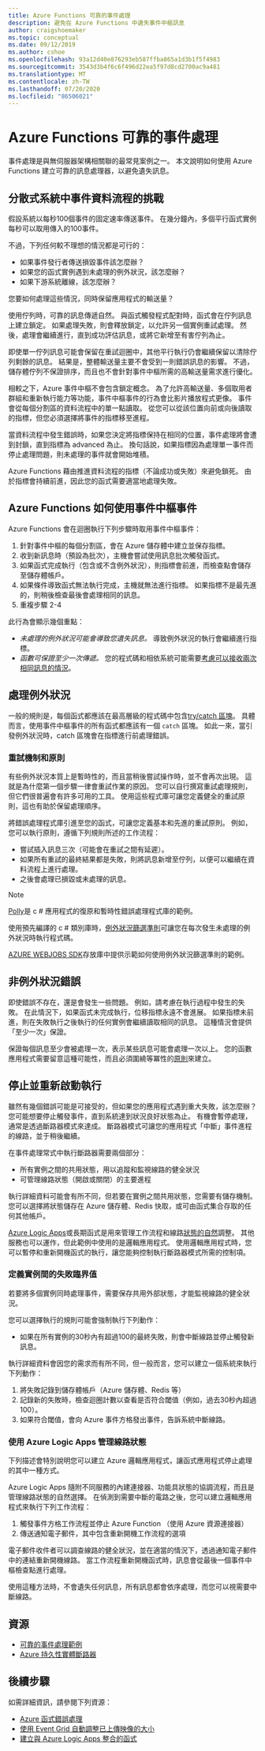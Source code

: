 ```yaml
---
title: Azure Functions 可靠的事件處理
description: 避免在 Azure Functions 中遺失事件中樞訊息
author: craigshoemaker
ms.topic: conceptual
ms.date: 09/12/2019
ms.author: cshoe
ms.openlocfilehash: 93a12d40e876293eb587ffba865a1d3b1f5f4983
ms.sourcegitcommit: 3543d3b4f6c6f496d22ea5f97d8cd2700ac9a481
ms.translationtype: MT
ms.contentlocale: zh-TW
ms.lasthandoff: 07/20/2020
ms.locfileid: "86506021"
---
```

# <a name="azure-functions-reliable-event-processing"></a>Azure Functions 可靠的事件處理

事件處理是與無伺服器架構相關聯的最常見案例之一。 本文說明如何使用 Azure Functions 建立可靠的訊息處理器，以避免遺失訊息。

## <a name="challenges-of-event-streams-in-distributed-systems"></a>分散式系統中事件資料流程的挑戰

假設系統以每秒100個事件的固定速率傳送事件。 在幾分鐘內，多個平行函式實例每秒可以取用傳入的100事件。

不過，下列任何較不理想的情況都是可行的：

- 如果事件發行者傳送損毀事件該怎麼辦？
- 如果您的函式實例遇到未處理的例外狀況，該怎麼辦？
- 如果下游系統離線，該怎麼辦？

您要如何處理這些情況，同時保留應用程式的輸送量？

使用佇列時，可靠的訊息傳遞自然。 與函式觸發程式配對時，函式會在佇列訊息上建立鎖定。 如果處理失敗，則會釋放鎖定，以允許另一個實例重試處理。 然後，處理會繼續進行，直到成功評估訊息，或將它新增至有害佇列為止。

即使單一佇列訊息可能會保留在重試迴圈中，其他平行執行仍會繼續保留以清除佇列剩餘的訊息。 結果是，整體輸送量主要不會受到一則錯誤訊息的影響。 不過，儲存體佇列不保證排序，而且也不會針對事件中樞所需的高輸送量需求進行優化。

相較之下，Azure 事件中樞不會包含鎖定概念。 為了允許高輸送量、多個取用者群組和重新執行能力等功能，事件中樞事件的行為會比影片播放程式更像。 事件會從每個分割區的資料流程中的單一點讀取。 從您可以從該位置向前或向後讀取的指標，但您必須選擇將事件的指標移至進程。

當資料流程中發生錯誤時，如果您決定將指標保持在相同的位置，事件處理將會遭到封鎖，直到指標為 advanced 為止。 換句話說，如果指標因為處理單一事件而停止處理問題，則未處理的事件就會開始堆積。

Azure Functions 藉由推進資料流程的指標（不論成功或失敗）來避免鎖死。 由於指標會持續前進，因此您的函式需要適當地處理失敗。

## <a name="how-azure-functions-consumes-event-hubs-events"></a>Azure Functions 如何使用事件中樞事件

Azure Functions 會在迴圈執行下列步驟時取用事件中樞事件：

1. 針對事件中樞的每個分割區，會在 Azure 儲存體中建立並保存指標。
2. 收到新訊息時（預設為批次），主機會嘗試使用訊息批次觸發函式。
3. 如果函式完成執行（包含或不含例外狀況），則指標會前進，而檢查點會儲存至儲存體帳戶。
4. 如果條件導致函式無法執行完成，主機就無法進行指標。 如果指標不是最先進的，則稍後檢查最後會處理相同的訊息。
5. 重複步驟 2-4

此行為會顯示幾個重點：

- *未處理的例外狀況可能會導致您遺失訊息。* 導致例外狀況的執行會繼續進行指標。
- *函數可保證至少一次傳遞。* 您的程式碼和相依系統可能需要[考慮可以接收兩次相同訊息的情況](./functions-idempotent.md)。

## <a name="handling-exceptions"></a>處理例外狀況

一般的規則是，每個函式都應該在最高層級的程式碼中包含[try/catch 區塊](./functions-bindings-error-pages.md)。 具體而言，使用事件中樞事件的所有函式都應該有一個 `catch` 區塊。 如此一來，當引發例外狀況時，catch 區塊會在指標進行前處理錯誤。

### <a name="retry-mechanisms-and-policies"></a>重試機制和原則

有些例外狀況本質上是暫時性的，而且當稍後嘗試操作時，並不會再次出現。 這就是為什麼第一個步驟一律會重試作業的原因。 您可以自行撰寫重試處理規則，但它們很普遍會有許多可用的工具。 使用這些程式庫可讓您定義健全的重試原則，這也有助於保留處理順序。

將錯誤處理程式庫引進至您的函式，可讓您定義基本和先進的重試原則。 例如，您可以執行原則，遵循下列規則所述的工作流程：

- 嘗試插入訊息三次（可能會在重試之間有延遲）。
- 如果所有重試的最終結果都是失敗，則將訊息新增至佇列，以便可以繼續在資料流程上進行處理。
- 之後會處理已損毀或未處理的訊息。

> [!NOTE]
> [Polly](https://github.com/App-vNext/Polly)是 c # 應用程式的復原和暫時性錯誤處理程式庫的範例。

使用預先編譯的 c # 類別庫時，[例外狀況篩選準則](/dotnet/csharp/language-reference/keywords/try-catch)可讓您在每次發生未處理的例外狀況時執行程式碼。

[AZURE WEBJOBS SDK](https://github.com/Azure/azure-webjobs-sdk/wiki)存放庫中提供示範如何使用例外狀況篩選準則的範例。

## <a name="non-exception-errors"></a>非例外狀況錯誤

即使錯誤不存在，還是會發生一些問題。 例如，請考慮在執行過程中發生的失敗。 在此情況下，如果函式未完成執行，位移指標永遠不會進展。 如果指標未前進，則在失敗執行之後執行的任何實例會繼續讀取相同的訊息。 這種情況會提供「至少一次」保證。

保證每個訊息至少會被處理一次，表示某些訊息可能會處理一次以上。 您的函數應用程式需要留意這種可能性，而且必須圍繞等冪性的[原則](./functions-idempotent.md)來建立。

## <a name="stop-and-restart-execution"></a>停止並重新啟動執行

雖然有幾個錯誤可能是可接受的，但如果您的應用程式遇到重大失敗，該怎麼辦？ 您可能想要停止觸發事件，直到系統達到狀況良好狀態為止。 有機會暫停處理，通常是透過斷路器模式來達成。 斷路器模式可讓您的應用程式「中斷」事件進程的線路，並于稍後繼續。

在事件處理常式中執行斷路器需要兩個部分：

- 所有實例之間的共用狀態，用以追蹤和監視線路的健全狀況
- 可管理線路狀態（開啟或關閉）的主要進程

執行詳細資料可能會有所不同，但若要在實例之間共用狀態，您需要有儲存機制。 您可以選擇將狀態儲存在 Azure 儲存體、Redis 快取，或可由函式集合存取的任何其他帳戶。

[Azure Logic Apps](../logic-apps/logic-apps-overview.md)或長期函式是用來管理工作流程和線路[狀態的自然](./durable/durable-functions-overview.md)調整。 其他服務也可以運作，但此範例中使用的是邏輯應用程式。 使用邏輯應用程式時，您可以暫停和重新開機函式的執行，讓您能夠控制執行斷路器模式所需的控制項。

### <a name="define-a-failure-threshold-across-instances"></a>定義實例間的失敗臨界值

若要將多個實例同時處理事件，需要保存共用外部狀態，才能監視線路的健全狀況。

您可以選擇執行的規則可能會強制執行下列動作：

- 如果在所有實例的30秒內有超過100的最終失敗，則會中斷線路並停止觸發新訊息。

執行詳細資料會因您的需求而有所不同，但一般而言，您可以建立一個系統來執行下列動作：

1. 將失敗記錄到儲存體帳戶（Azure 儲存體、Redis 等）
1. 記錄新的失敗時，檢查迴圈計數以查看是否符合閾值（例如，過去30秒內超過100）。
1. 如果符合閾值，會向 Azure 事件方格發出事件，告訴系統中斷線路。

### <a name="managing-circuit-state-with-azure-logic-apps"></a>使用 Azure Logic Apps 管理線路狀態

下列描述會特別說明您可以建立 Azure 邏輯應用程式，讓函式應用程式停止處理的其中一種方式。

Azure Logic Apps 隨附不同服務的內建連接器、功能具狀態的協調流程，而且是管理線路狀態的自然選擇。 在偵測到需要中斷的電路之後，您可以建立邏輯應用程式來執行下列工作流程：

1. 觸發事件方格工作流程並停止 Azure Function （使用 Azure 資源連接器）
1. 傳送通知電子郵件，其中包含重新開機工作流程的選項

電子郵件收件者可以調查線路的健全狀況，並在適當的情況下，透過通知電子郵件中的連結重新開機線路。 當工作流程重新開機函式時，訊息會從最後一個事件中樞檢查點進行處理。

使用這種方法時，不會遺失任何訊息，所有訊息都會依序處理，而您可以視需要中斷線路。

## <a name="resources"></a>資源

- [可靠的事件處理範例](https://github.com/jeffhollan/functions-csharp-eventhub-ordered-processing)
- [Azure 持久性實體斷路器](https://github.com/jeffhollan/functions-durable-actor-circuitbreaker)

## <a name="next-steps"></a>後續步驟

如需詳細資訊，請參閱下列資源：

- [Azure 函式錯誤處理](./functions-bindings-error-pages.md)
- [使用 Event Grid 自動調整已上傳映像的大小](../event-grid/resize-images-on-storage-blob-upload-event.md?toc=%2Fazure%2Fazure-functions%2Ftoc.json&tabs=dotnet)
- [建立與 Azure Logic Apps 整合的函式](./functions-twitter-email.md)
